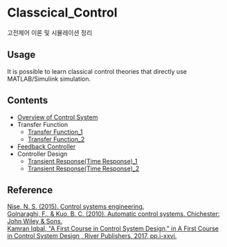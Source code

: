 # Classcical_Control
고전제어 이론 및 시뮬레이션 정리

## Usage
It is possible to learn classical control theories that directly use MATLAB/Simulink simulation.<br>

## Contents
- [Overview of Control System](https://tituschoi.tistory.com/27)
- Transfer Function
    - [Transfer Function_1](https://tituschoi.tistory.com/29)
    - [Transfer Function_2](https://tituschoi.tistory.com/30)
- [Feedback Controller](https://tituschoi.tistory.com/31)
- Controller Design
    - [Transient Response(Time Response)_1](https://tituschoi.tistory.com/32)
    - [Transient Response(Time Response)_2](https://tituschoi.tistory.com/33)

## Reference
[Nise, N. S. (2015). Control systems engineering.](https://wp.kntu.ac.ir/dfard/ebook/lc/Norman%20S.%20Nise-Control%20Systems%20Engineering-Wiley%20(2015)_abstract.pdf)<br>
[Golnaraghi, F., & Kuo, B. C. (2010). Automatic control systems. Chichester: John Wiley & Sons.](https://controltheorymaster.files.wordpress.com/2017/11/farid-golnaraghi-benjamin-c-kuo-automatic-control-systems.pdf)<br>
[Kamran Iqbal, "A First Course in Control System Design," in A First Course in Control System Design , River Publishers, 2017, pp.i-xxvi.](https://ieeexplore.ieee.org/document/9228509)<br>
